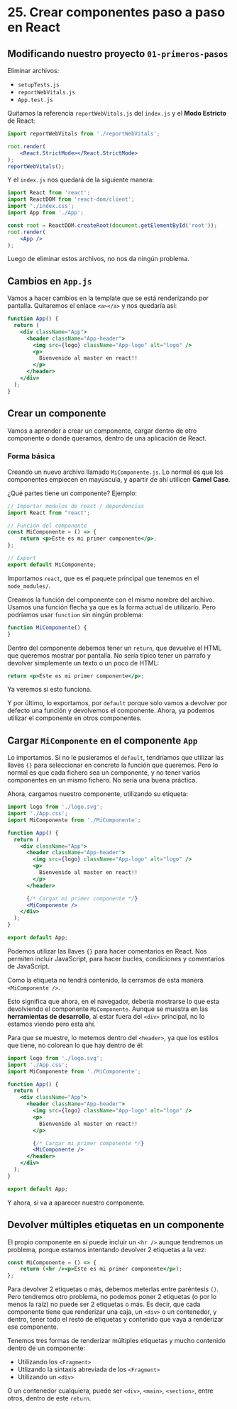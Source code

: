 # 25. Crear componentes paso a paso en React

## Modificando nuestro proyecto `01-primeros-pasos`

Eliminar archivos:

* `setupTests.js`
* `reportWebVitals.js`
* `App.test.js`

Quitamos la referencia `reportWebVitals.js` del `index.js` y el **Modo Estricto** de React:

```jsx
import reportWebVitals from './reportWebVitals';

root.render(
    <React.StrictMode></React.StrictMode>
);
reportWebVitals();
```

Y el `index.js` nos quedará de la siguiente manera:

```jsx
import React from 'react';
import ReactDOM from 'react-dom/client';
import './index.css';
import App from './App';

const root = ReactDOM.createRoot(document.getElementById('root'));
root.render(
    <App />
);
```

Luego de eliminar estos archivos, no nos da ningún problema.

## Cambios en `App.js`

Vamos a hacer cambios en la template que se está renderizando por pantalla. Quitaremos el enlace `<a></a>` y nos quedaría así:

```jsx
function App() {
  return (
    <div className="App">
      <header className="App-header">
        <img src={logo} className="App-logo" alt="logo" />
        <p>
          Bienvenido al master en react!!
        </p>
      </header>
    </div>
  );
}
```

## Crear un componente

Vamos a aprender a crear un componente, cargar dentro de otro componente o donde queramos, dentro de una aplicación de React.

### Forma básica

Creando un nuevo archivo llamado `MiComponente.js`. Lo normal es que los componentes empiecen en mayúscula, y apartir de ahí utilicen **Camel Case**.

¿Qué partes tiene un componente? Ejemplo:

```jsx
// Importar modulos de react / dependencias
import React from "react";

// Función del componente
const MiComponente = () => {
    return <p>Este es mi primer componente</p>;
};

// Export
export default MiComponente;
```

Importamos `react`, que es el paquete principal que tenemos en el `node_modules/`.

Creamos la función del componente con el mismo nombre del archivo. Usamos una función flecha ya que es la forma actual de utilizarlo.
Pero podríamos usar `function` sin ningún problema:

```jsx
function MiComponente() {
}
```

Dentro del componente debemos tener un `return`, que devuelve el HTML que queremos mostrar por pantalla. No sería típico tener un párrafo y
devolver simplemente un texto o un poco de HTML:

```jsx
return <p>Este es mi primer componente</p>;
```

Ya veremos si esto funciona.

Y por último, lo exportamos, por `default` porque solo vamos a devolver por defecto una función y devolvemos el componente. Ahora, ya podemos
utilizar el componente en otros componentes.

## Cargar `MiComponente` en el componente `App`

Lo importamos. Si no le pusieramos el `default`, tendríamos que utilizar las llaves `{}` para seleccionar en concreto la función que queremos.
Pero lo normal es que cada fichero sea un componente, y no tener varios componentes en un mismo fichero. No sería una buena práctica.

Ahora, cargamos nuestro componente, utilizando su etiqueta:

```jsx
import logo from './logo.svg';
import './App.css';
import MiComponente from './MiComponente';

function App() {
  return (
    <div className="App">
      <header className="App-header">
        <img src={logo} className="App-logo" alt="logo" />
        <p>
          Bienvenido al master en react!!
        </p>
      </header>

      {/* Cargar mi primer componente */}
      <MiComponente />
    </div>
  );
}

export default App;
```

Podemos utilizar las llaves `{}` para hacer comentarios en React. Nos permiten incluir JavaScript, para hacer bucles, condiciones y comentarios
de JavaScript.

Como la etiqueta no tendrá contenido, la cerramos de esta manera `<MiComponente />`.

Esto significa que ahora, en el navegador, debería mostrarse lo que esta devolviendo el componente `MiComponente`. Aunque se muestra en las **herramientas de desarrollo**, al estar fuera del `<div>` principal, no lo estamos viendo pero esta ahí.

Para que se muestre, lo metemos dentro del `<header>`, ya que los estilos que tiene, no colorean lo que hay dentro de él:

```jsx
import logo from './logo.svg';
import './App.css';
import MiComponente from './MiComponente';

function App() {
  return (
    <div className="App">
      <header className="App-header">
        <img src={logo} className="App-logo" alt="logo" />
        <p>
          Bienvenido al master en react!!
        </p>

        {/* Cargar mi primer componente */}
        <MiComponente />
      </header>
    </div>
  );
}

export default App;
```

Y ahora, si va a aparecer nuestro componente.

## Devolver múltiples etiquetas en un componente

El propio componente en sí puede incluir un `<hr />` aunque tendremos un problema, porque estamos intentando devolver 2 etiquetas a la vez:

```jsx
const MiComponente = () => {
    return (<hr /><p>Este es mi primer componente</p>);
};
```

Para devolver 2 etiquetas o más, debemos meterlas entre paréntesis `()`. Pero tendremos otro problema, no podemos poner 2 etiquetas (o por lo
menos la raíz) no puede ser 2 etiquetas o más.
Es decir, que cada componente tiene que renderizar una caja, un `<div>` o un contenedor, y dentro, tener todo el resto de etiquetas y contenido
que vaya a renderizar ese componente.

Tenemos tres formas de renderizar múltiples etiquetas y mucho contenido dentro de un componente:

* Utilizando los `<Fragment>`
* Utlizando la sintaxis abreviada de los `<Fragment>`
* Utilizando un `<div>`

O un contenedor cualquiera, puede ser `<div>`, `<main>`, `<section>`, entre otros, dentro de este `return`.